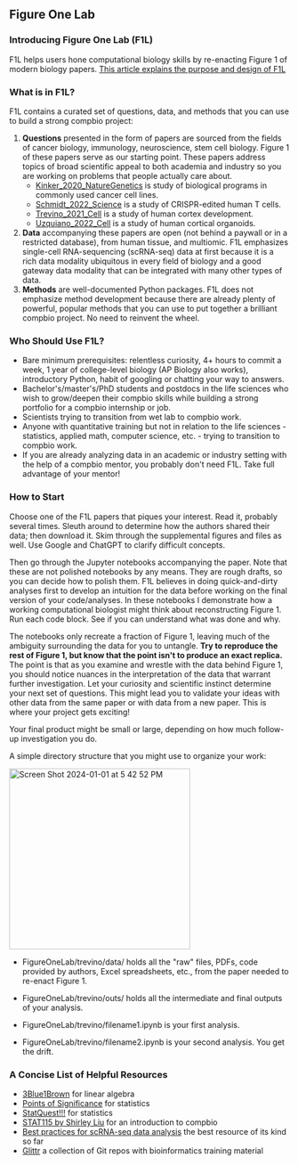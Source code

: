 ## **Figure One Lab**

### **Introducing Figure One Lab** (**F1L**)

F1L helps users hone computational biology skills by re-enacting Figure 1 of modern biology papers. [This article explains the purpose and design of F1L](https://www.linkedin.com/pulse/introducing-figure-one-lab-f1l-dean-lee-u0wff?utm_source=share&utm_medium=member_ios&utm_campaign=share_via)

### **What is in F1L?**

F1L contains a curated set of questions, data, and methods that you can use to build a strong compbio project:
1. **Questions** presented in the form of papers are sourced from the fields of cancer biology, immunology, neuroscience, stem cell biology. Figure 1 of these papers serve as our starting point. These papers address topics of broad scientific appeal to both academia and industry so you are working on problems that people actually care about.
   - [Kinker_2020_NatureGenetics](https://www.ncbi.nlm.nih.gov/pmc/articles/PMC8135089/) is study of biological programs in commonly used cancer cell lines.
   - [Schmidt_2022_Science](https://www.science.org/doi/10.1126/science.abj4008) is a study of CRISPR-edited human T cells.
   - [Trevino_2021_Cell](https://www.sciencedirect.com/science/article/pii/S0092867421009429) is a study of human cortex development.
   - [Uzquiano_2022_Cell](https://www.sciencedirect.com/science/article/pii/S0092867422011680) is a study of human cortical organoids.
2. **Data** accompanying these papers are open (not behind a paywall or in a restricted database), from human tissue, and multiomic. F1L emphasizes single-cell RNA-sequencing (scRNA-seq) data at first because it is a rich data modality ubiquitous in every field of biology and a good gateway data modality that can be integrated with many other types of data.
3. **Methods** are well-documented Python packages. F1L does not emphasize method development because there are already plenty of powerful, popular methods that you can use to put together a brilliant compbio project. No need to reinvent the wheel.

### **Who Should Use F1L?**

- Bare minimum prerequisites: relentless curiosity, 4+ hours to commit a week, 1 year of college-level biology (AP Biology also works), introductory Python, habit of googling or chatting your way to answers.
- Bachelor's/master's/PhD students and postdocs in the life sciences who wish to grow/deepen their compbio skills while building a strong portfolio for a compbio internship or job.
- Scientists trying to transition from wet lab to compbio work.
- Anyone with quantitative training but not in relation to the life sciences - statistics, applied math, computer science, etc. - trying to transition to compbio work.
- If you are already analyzing data in an academic or industry setting with the help of a compbio mentor, you probably don't need F1L. Take full advantage of your mentor!

### **How to Start**

Choose one of the F1L papers that piques your interest. Read it, probably several times. Sleuth around to determine how the authors shared their data; then download it. Skim through the supplemental figures and files as well. Use Google and ChatGPT to clarify difficult concepts.

Then go through the Jupyter notebooks accompanying the paper. Note that these are not polished notebooks by any means. They are rough drafts, so you can decide how to polish them. F1L believes in doing quick-and-dirty analyses first to develop an intuition for the data before working on the final version of your code/analyses. In these notebooks I demonstrate how a working computational biologist might think about reconstructing Figure 1. Run each code block. See if you can understand what was done and why.

The notebooks only recreate a fraction of Figure 1, leaving much of the ambiguity surrounding the data for you to untangle. **Try to reproduce the rest of Figure 1, but know that the point isn't to produce an exact replica.** The point is that as you examine and wrestle with the data behind Figure 1, you should notice nuances in the interpretation of the data that warrant further investigation. Let your curiosity and scientific instinct determine your next set of questions. This might lead you to validate your ideas with other data from the same paper or with data from a new paper. This is where your project gets exciting!

Your final product might be small or large, depending on how much follow-up investigation you do.

A simple directory structure that you might use to organize your work:

<img width="325" alt="Screen Shot 2024-01-01 at 5 42 52 PM" src="https://github.com/deanslee/FigureOneLab/assets/35471368/43a129e4-fa33-469a-9206-f07d9854f071">

- FigureOneLab/trevino/data/ holds all the "raw" files, PDFs, code provided by authors, Excel spreadsheets, etc., from the paper needed to re-enact Figure 1.

- FigureOneLab/trevino/outs/ holds all the intermediate and final outputs of your analysis.

- FigureOneLab/trevino/filename1.ipynb is your first analysis.

- FigureOneLab/trevino/filename2.ipynb is your second analysis. You get the drift.

### **A Concise List of Helpful Resources**
- [3Blue1Brown](https://www.youtube.com/c/3blue1brown) for linear algebra
- [Points of Significance](https://www.nature.com/collections/qghhqm/pointsofsignificance) for statistics
- [StatQuest!!!](https://statquest.org/) for statistics
- [STAT115 by Shirley Liu](https://www.youtube.com/playlist?list=PLeB-Dlq-v6tY3QLdQBA7rwb4a7fK9mLpv) for an introduction to compbio
- [Best practices for scRNA-seq data analysis](https://www.sc-best-practices.org/preamble.html) the best resource of its kind so far
- [Glittr](https://glittr.org/?per_page=25&sort_by=stargazers&sort_direction=desc) a collection of Git repos with bioinformatics training material
